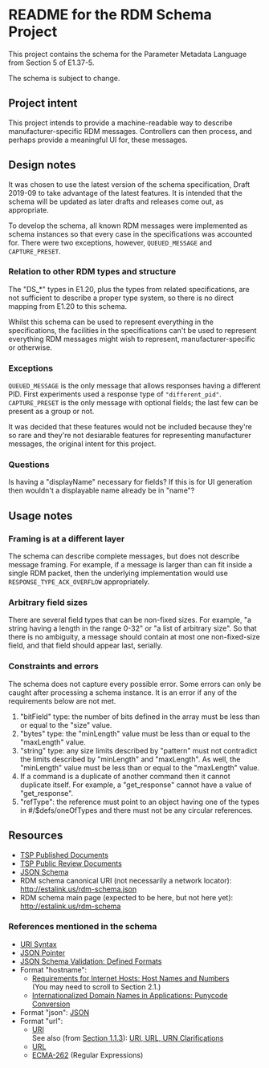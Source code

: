 # README for the RDM Schema Project

This project contains the schema for the Parameter Metadata Language from
Section 5 of E1.37-5.

The schema is subject to change.

## Project intent

This project intends to provide a machine-readable way to describe
manufacturer-specific RDM messages. Controllers can then process, and perhaps
provide a meaningful UI for, these messages.

## Design notes

It was chosen to use the latest version of the schema specification,
Draft 2019-09 to take advantage of the latest features. It is intended that the
schema will be updated as later drafts and releases come out, as appropriate.

To develop the schema, all known RDM messages were implemented as schema
instances so that every case in the specifications was accounted for. There were
two exceptions, however, `QUEUED_MESSAGE` and `CAPTURE_PRESET`.

### Relation to other RDM types and structure

The "DS_*" types in E1.20, plus the types from related specifications, are
not sufficient to describe a proper type system, so there is no direct mapping
from E1.20 to this schema.

Whilst this schema can be used to represent everything in the specifications,
the facilities in the specifications can't be used to represent everything
RDM messages might wish to represent, manufacturer-specific or otherwise.

### Exceptions

`QUEUED_MESSAGE` is the only message that allows responses having a different
PID. First experiments used a response type of `"different_pid"`.
`CAPTURE_PRESET` is the only message with optional fields; the last few can
be present as a group or not.

It was decided that these features would not be included because they're so
rare and they're not desiarable features for representing manufacturer messages,
the original intent for this project.

### Questions

Is having a "displayName" necessary for fields? If this is for UI generation
then wouldn't a displayable name already be in "name"?

## Usage notes

### Framing is at a different layer

The schema can describe complete messages, but does not describe message
framing. For example, if a message is larger than can fit inside a single RDM
packet, then the underlying implementation would use
`RESPONSE_TYPE_ACK_OVERFLOW` appropriately.

### Arbitrary field sizes

There are several field types that can be non-fixed sizes. For example, "a
string having a length in the range 0-32" or "a list of arbitrary size". So that
there is no ambiguity, a message should contain at most one non-fixed-size
field, and that field should appear last, serially.

### Constraints and errors

The schema does not capture every possible error. Some errors can only be caught
after processing a schema instance. It is an error if any of the requirements
below are not met.

1. "bitField" type: the number of bits defined in the array must be less than or
   equal to the "size" value.
2. "bytes" type: the "minLength" value must be less than or equal to the
   "maxLength" value.
3. "string" type: any size limits described by "pattern" must not contradict the
   limits described by "minLength" and "maxLength". As well, the "minLength"
   value must be less than or equal to the "maxLength" value.
4. If a command is a duplicate of another command then it cannot duplicate
   itself. For example, a "get_response" cannot have a value of "get_response".
5. "refType": the reference must point to an object having one of the types in
   #/$defs/oneOfTypes and there must not be any circular references.

## Resources

* [TSP Published Documents](https://tsp.esta.org/tsp/documents/published_docs.php)
* [TSP Public Review Documents](https://tsp.esta.org/tsp/documents/public_review_docs.php)
* [JSON Schema](https://json-schema.org)
* RDM schema canonical URI (not necessarily a network locator):
  http://estalink.us/rdm-schema.json
* RDM schema main page (expected to be here, but not here yet):
  http://estalink.us/rdm-schema

### References mentioned in the schema

* [URI Syntax](https://tools.ietf.org/html/rfc3986)
* [JSON Pointer](https://tools.ietf.org/html/rfc6901)
* [JSON Schema Validation: Defined Formats](https://json-schema.org/draft/2019-09/json-schema-validation.html#rfc.section.7.3)
* Format "hostname":
  * [Requirements for Internet Hosts: Host Names and Numbers](https://tools.ietf.org/html/rfc1123#section-2.1)\
    (You may need to scroll to Section 2.1.)
  * [Internationalized Domain Names in Applications: Punycode Conversion](https://tools.ietf.org/html/rfc5891#section-4.4)
* Format "json": [JSON](https://tools.ietf.org/html/rfc8259)
* Format "url":
  * [URI](https://tools.ietf.org/html/rfc3986)\
    See also (from [Section 1.1.3](https://tools.ietf.org/html/rfc3986#section-1.1.3)):
    [URI, URL, URN Clarifications](https://tools.ietf.org/html/rfc3305)
  * [URL](https://tools.ietf.org/html/rfc1738)
  * [ECMA-262](https://www.ecma-international.org/publications/standards/Ecma-262.htm)
    (Regular Expressions)
